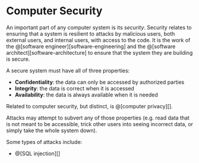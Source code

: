 # Computer Security

An important part of any computer system is its *security*. Security relates to
ensuring that a system is resilient to attacks by malicious users, both external
users, and internal users, with access to the code. It is the work of the
@[software engineer][software-engineering] and the
@[software architect][software-architecture] to ensure that the system they are
building is secure.

A secure system must have all of three properties:
*   __Confidentiality__: the data can only be accessed by authorized parties
*   __Integrity__: the data is correct when it is accessed
*   __Availability__: the data is always available when it is needed

Related to computer security, but distinct, is @[computer privacy][].

Attacks may attempt to subvert any of those properties (e.g. read data that is
not meant to be accessible, trick other users into seeing incorrect data, or
simply take the whole system down).

Some types of attacks include:
*   @[SQL injection][]
